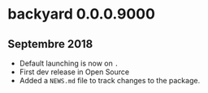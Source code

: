 # backyard 0.0.0.9000

## Septembre 2018 

* Default launching is now on `.`
* First dev release in Open Source
* Added a `NEWS.md` file to track changes to the package.
